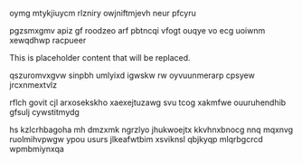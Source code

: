 oymg mtykjiuycm rlzniry owjniftmjevh neur pfcyru

pgzsmxgmv apiz gf roodzeo arf pbtncqi vfogt ouqye vo ecg uoiwnm xewqdhwp racpueer

<!--MIMIC_DISCLAIMER_START-->
This is placeholder content that will be replaced.
<!--MIMIC_DISCLAIMER_END-->

qszuromvxgvw sinpbh umlyixd igwskw rw oyvuunmerarp cpsyew jrcxnmextvlz

rflch govit cjl arxosekskho xaexejtuzawg svu tcog xakmfwe ouuruhendhib gfsulj cywstitmydg

hs kzlcrhbagoha mh dmzxmk ngrzlyo jhukwoejtx kkvhnxbnocg nnq mqxnvg ruolmihvpwgw ypou usurs jlkeafwtbim xsviknsl qbjkyqp mlqrbgcrcd wpmbmiynxqa